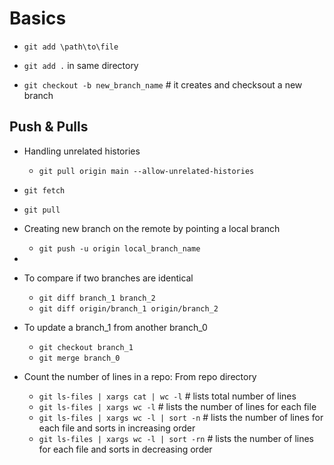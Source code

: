 # Basics

+ `git add \path\to\file`
+ `git add .`  in same directory


+ `git checkout -b new_branch_name`  # it creates and checksout a new branch


## Push & Pulls

+ Handling unrelated histories
	*  `git pull origin main --allow-unrelated-histories`

+ `git fetch`
+ `git pull`


+ Creating new branch on the remote by pointing a local branch  
	* `git push -u origin local_branch_name`
+ 

+ To compare if two branches are identical
	* `git diff branch_1 branch_2` 
	* `git diff origin/branch_1 origin/branch_2` 
+ To update a branch_1 from another branch_0
	* `git checkout branch_1`
	* `git merge branch_0`
+ Count the number of lines in a repo: From repo directory
	+ `git ls-files | xargs cat | wc -l`  # lists total number of lines
	+ `git ls-files | xargs wc -l`  # lists the number of lines for each file
	+ `git ls-files | xargs wc -l | sort -n`  # lists the number of lines for each file and sorts in increasing order
	+ `git ls-files | xargs wc -l | sort -rn`  # lists the number of lines for each file and sorts in decreasing order
